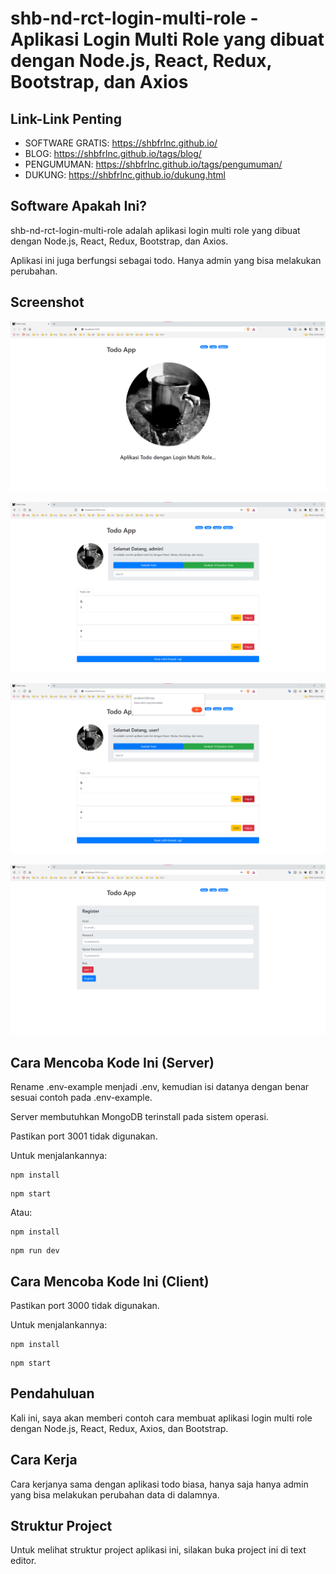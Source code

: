 # shb-nd-rct-login-multi-role - Aplikasi Login Multi Role yang dibuat dengan Node.js, React, Redux, Bootstrap, dan Axios

## Link-Link Penting

- SOFTWARE GRATIS: https://shbfrlnc.github.io/
- BLOG: https://shbfrlnc.github.io/tags/blog/
- PENGUMUMAN: https://shbfrlnc.github.io/tags/pengumuman/
- DUKUNG: https://shbfrlnc.github.io/dukung.html

## Software Apakah Ini?

shb-nd-rct-login-multi-role adalah aplikasi login multi role yang dibuat dengan Node.js, React, Redux, Bootstrap, dan Axios.

Aplikasi ini juga berfungsi sebagai todo. Hanya admin yang bisa melakukan perubahan.

## Screenshot

![ScreenShot](.readme-assets/shb-nd-rct-login-multi-role-1.png?raw=true)

![ScreenShot](.readme-assets/shb-nd-rct-login-multi-role-2.png?raw=true)

![ScreenShot](.readme-assets/shb-nd-rct-login-multi-role-3.png?raw=true)

![ScreenShot](.readme-assets/shb-nd-rct-login-multi-role-4.png?raw=true)

## Cara Mencoba Kode Ini (Server)

Rename .env-example menjadi .env, kemudian isi datanya dengan benar sesuai contoh pada .env-example.

Server membutuhkan MongoDB terinstall pada sistem operasi.

Pastikan port 3001 tidak digunakan.

Untuk menjalankannya:

```
npm install
```

```
npm start
```

Atau:

```
npm install
```

```
npm run dev
```

## Cara Mencoba Kode Ini (Client)

Pastikan port 3000 tidak digunakan.

Untuk menjalankannya:

```
npm install
```

```
npm start
```

## Pendahuluan

Kali ini, saya akan memberi contoh cara membuat aplikasi login multi role dengan Node.js, React, Redux, Axios, dan Bootstrap.

## Cara Kerja

Cara kerjanya sama dengan aplikasi todo biasa, hanya saja hanya admin yang bisa melakukan perubahan data di dalamnya.

## Struktur Project

Untuk melihat struktur project aplikasi ini, silakan buka project ini di text editor.